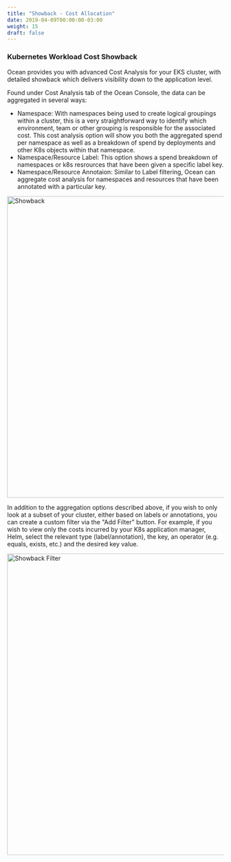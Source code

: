 ```yaml
---
title: "Showback - Cost Allocation"
date: 2019-04-09T00:00:00-03:00
weight: 15
draft: false
---
```


### Kubernetes Workload Cost Showback

Ocean provides you with advanced Cost Analysis for your EKS cluster, with detailed showback which delivers visibility down to the application level. 

Found under Cost Analysis tab of the Ocean Console, the data can be aggregated in several ways:

 - Namespace: With namespaces being used to create logical groupings within a cluster, this is a very straightforward way to identify which environment, team or other grouping is responsible for the associated cost. This cost analysis option will show you both the aggregated spend per namespace as well as a breakdown of spend by deployments and other K8s objects within that namespace.
 - Namespace/Resource Label: This  option shows a spend breakdown of namespaces or k8s resrources that have been given a specific label key. 
 - Namespace/Resource Annotaion: Similar to Label filtering, Ocean can aggregate cost analysis for namespaces and resources that have been annotated with a particular key.

<img src="/images/ocean/showback.png" alt="Showback" width="700"/>

In addition to the aggregation options described above, if you wish to only look at a subset of your cluster, either based on labels or annotations, you can create a custom filter via the "Add Filter" button. For example, if you wish to view only the costs incurred by your K8s application manager, Helm, select the relevant type (label/annotation), the key, an operator (e.g. equals, exists, etc.) and the desired key value. 

<img src="/images/ocean/showback_filter.png" alt="Showback Filter" width="700"/>



